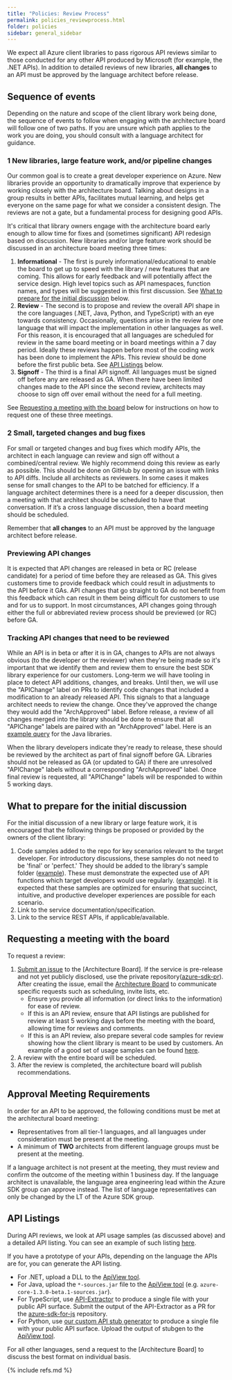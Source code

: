 ```yaml
---
title: "Policies: Review Process"
permalink: policies_reviewprocess.html
folder: policies
sidebar: general_sidebar
---
```


We expect all Azure client libraries to pass rigorous API reviews similar to those conducted for any other API produced by Microsoft (for example, the .NET APIs).  In addition to detailed reviews of new libraries, **all changes** to an API must be approved by the language architect before release.

## Sequence of events

Depending on the nature and scope of the client library work being done, the sequence of events to follow when engaging with the architecture board will follow one of two paths.  If you are unsure which path applies to the work you are doing, you should consult with a language architect for guidance.

### 1 New libraries, large feature work, and/or pipeline changes

Our common goal is to create a great developer experience on Azure.  New libraries provide an opportunity to dramatically improve that experience by working closely with the architecture board.  Talking about designs in a group results in better APIs, facilitates mutual learning, and helps get everyone on the same page for what we consider a consistent design. The reviews are not a gate, but a fundamental process for designing good APIs.

It's critical that library owners engage with the architecture board early enough to allow time for fixes and (sometimes significant) API redesign based on discussion. New libraries and/or large feature work should be discussed in an architecture board meeting three times:

1. **Informational** - The first is purely informational/educational to enable the board to get up to speed with the library / new features that are coming.  This allows for early feedback and will potentially affect the service design.  High level topics such as API namespaces, function names, and types will be suggested in this first discussion.  See [What to prepare for the initial discussion](#what-to-prepare-for-the-initial-discussion) below.
2. **Review** - The second is to propose and review the overall API shape in the core languages (.NET, Java, Python, and TypeScript) with an eye towards consistency. Occasionally, questions arise in the review for one language that will impact the implementation in other languages as well.  For this reason, it is encouraged that all languages are scheduled for review in the same board meeting or in board meetings within a 7 day period.  Ideally these reviews happen before most of the coding work has been done to implement the APIs.  This review should be done before the first public beta.  See [API Listings](#api-listings) below.
3. **Signoff** - The third is a final API signoff.  All languages must be signed off before any are released as GA.  When there have been limited changes made to the API since the second review, architects may choose to sign off over email without the need for a full meeting.

See [Requesting a meeting with the board](#requesting-a-meeting-with-the-board) below for instructions on how to request one of these three meetings.

### 2 Small, targeted changes and bug fixes

For small or targeted changes and bug fixes which modify APIs, the architect in each language can review and sign off without a combined/central review. We highly recommend doing this review as early as possible. This should be done on GitHub by opening an issue with links to API diffs.  Include all architects as reviewers. In some cases it makes sense for small changes to the API to be batched for efficiency. If a language architect determines there is a need for a deeper discussion, then a meeting with that architect should be scheduled to have that conversation. If it’s a cross language discussion, then a board meeting should be scheduled. 

Remember that **all changes** to an API must be approved by the language architect before release.

### Previewing API changes

It is expected that API changes are released in beta or RC (release candidate) for a period of time before they are released as GA.  This gives customers time to provide feedback which could result in adjustments to the API before it GAs.  API changes that go straight to GA do not benefit from this feedback which can result in them being difficult for customers to use and for us to support.  In most circumstances, API changes going through either the full or abbreviated review process should be previewed (or RC) before GA.

### Tracking API changes that need to be reviewed

While an API is in beta or after it is in GA, changes to APIs are not always obvious (to the developer or the reviewer) when they're being made so it's important that we identify them and review them to ensure the best SDK library experience for our customers. Long-term we will have tooling in place to detect API additions, changes, and breaks.  Until then, we will use the "APIChange" label on PRs to identify code changes that included a modification to an already released API.  This signals to that a language architect needs to review the change.  Once they've approved the change they would add the "ArchApproved" label.  Before release, a review of all changes merged into the library should be done to ensure that all "APIChange" labels are paired with an "ArchApproved" label.  Here is an [example query](https://github.com/Azure/azure-sdk-for-java/pulls?utf8=%E2%9C%93&q=is%3Apr+label%3AAPIChange+) for the Java libraries.  

When the library developers indicate they're ready to release, these should be reviewed by the architect as part of final signoff before GA.  Libraries should not be released as GA (or updated to GA) if there are unresolved "APIChange" labels without a corresponding "ArchApproved" label.  Once final review is requested, all "APIChange" labels will be responded to within 5 working days.

## What to prepare for the initial discussion

For the initial discussion of a new library or large feature work, it is encouraged that the following things be proposed or provided by the owners of the client library:

1. Code samples added to the repo for key scenarios relevant to the target developer.  For introductory discussions, these samples do not need to be 'final' or 'perfect.'  They should be added to the library's sample folder ([example](https://github.com/Azure/azure-sdk-for-net/tree/master/sdk/textanalytics/Azure.AI.TextAnalytics/samples)). These must demonstrate the expected use of API functions which target developers would use regularly. ([example](https://github.com/Azure/azure-sdk-for-net/blob/master/sdk/textanalytics/Azure.AI.TextAnalytics/samples/Sample1_DetectLanguage.md)). It is expected that these samples are optimized for ensuring that succinct, intuitive, and productive developer experiences are possible for each scenario.
2. Link to the service documentation/specification.
3. Link to the service REST APIs, if applicable/available.

## Requesting a meeting with the board

To request a review:

1. [Submit an issue](https://github.com/Azure/azure-sdk/issues/new/choose) to the [Architecture Board].  If the service is pre-release and not yet publicly disclosed, use the private repository([azure-sdk-pr](https://github.com/Azure/azure-sdk-pr)).  After creating the issue, email the [Architecture Board](mailto:adparch@microsoft.com) to communicate specific requests such as scheduling, invite lists, etc.
    - Ensure you provide all information (or direct links to the information) for ease of review.
    - If this is an API review, ensure that API listings are published for review at least 5 working days before the meeting with the board, allowing time for reviews and comments.
    - If this is an API review, also prepare several code samples for review showing how the client library is meant to be used by customers. An example of a good set of usage samples can be found [here](https://github.com/dotnet/corefx/issues/32588).
2. A review with the entire board will be scheduled.
3. After the review is completed, the architecture board will publish recommendations.

## Approval Meeting Requirements

In order for an API to be approved, the following conditions must be met at the architectural board meeting:

- Representatives from all tier-1 languages, and all languages under consideration must be present at the meeting.
- A minimum of **TWO** architects from different language groups must be present at the meeting.

If a language architect is not present at the meeting, they must review and confirm the outcome of the meeting within 1 business day.  If the language architect is unavailable, the language area engineering lead within the Azure SDK group can approve instead.
The list of language representatives can only be changed by the LT of the Azure SDK group.

## API Listings

During API reviews, we look at API usage samples (as discussed above) and a detailed API listing.  You can see an example of such listing [here](https://github.com/Azure/azure-sdk/blob/master/docs/dotnet/APIListingExample.md).

If you have a prototype of your APIs, depending on the language the APIs are for, you can generate the API listing.

- For .NET, upload a DLL to the [ApiView tool](http://apiview.dev).
- For Java, upload the `*-sources.jar` file to the [ApiView tool](http://apiview.dev) (e.g. `azure-core-1.3.0-beta.1-sources.jar`).
- For TypeScript, use [API-Extractor](https://github.com/Microsoft/web-build-tools/wiki/API-Extractor) to produce a single file with your public API surface.  Submit the output of the API-Extractor as a PR for the [azure-sdk-for-js](http://github.com/azure/azure-sdk-for-js) repository.
- For Python, use [our custom API stub generator](https://github.com/Azure/azure-sdk-tools/tree/master/packages/python-packages/api-stub-generator#generate-stub-file) to produce a single file with your public API surface.  Upload the output of stubgen to the [ApiView tool](http://apiview.dev).

For all other languages, send a request to the [Architecture Board] to discuss the best format on individual basis.

{% include refs.md %}

